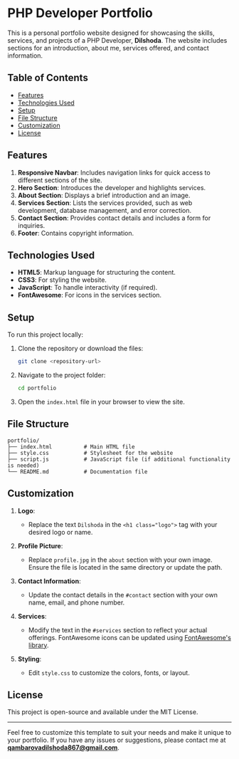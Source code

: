 # PHP Developer Portfolio

This is a personal portfolio website designed for showcasing the skills, services, and projects of a PHP Developer, **Dilshoda**. The website includes sections for an introduction, about me, services offered, and contact information.

## Table of Contents
- [Features](#features)
- [Technologies Used](#technologies-used)
- [Setup](#setup)
- [File Structure](#file-structure)
- [Customization](#customization)
- [License](#license)

## Features

1. **Responsive Navbar**: Includes navigation links for quick access to different sections of the site.
2. **Hero Section**: Introduces the developer and highlights services.
3. **About Section**: Displays a brief introduction and an image.
4. **Services Section**: Lists the services provided, such as web development, database management, and error correction.
5. **Contact Section**: Provides contact details and includes a form for inquiries.
6. **Footer**: Contains copyright information.

## Technologies Used

- **HTML5**: Markup language for structuring the content.
- **CSS3**: For styling the website.
- **JavaScript**: To handle interactivity (if required).
- **FontAwesome**: For icons in the services section.

## Setup

To run this project locally:

1. Clone the repository or download the files:
   ```bash
   git clone <repository-url>
   ```
2. Navigate to the project folder:
   ```bash
   cd portfolio
   ```
3. Open the `index.html` file in your browser to view the site.

## File Structure

```
portfolio/
├── index.html          # Main HTML file
├── style.css           # Stylesheet for the website
├── script.js           # JavaScript file (if additional functionality is needed)
└── README.md           # Documentation file
```

## Customization

1. **Logo**:
   - Replace the text `Dilshoda` in the `<h1 class="logo">` tag with your desired logo or name.

2. **Profile Picture**:
   - Replace `profile.jpg` in the `about` section with your own image. Ensure the file is located in the same directory or update the path.

3. **Contact Information**:
   - Update the contact details in the `#contact` section with your own name, email, and phone number.

4. **Services**:
   - Modify the text in the `#services` section to reflect your actual offerings. FontAwesome icons can be updated using [FontAwesome's library](https://fontawesome.com/icons).

5. **Styling**:
   - Edit `style.css` to customize the colors, fonts, or layout.

## License

This project is open-source and available under the MIT License.

---

Feel free to customize this template to suit your needs and make it unique to your portfolio. If you have any issues or suggestions, please contact me at **qambarovadilshoda867@gmail.com**.

